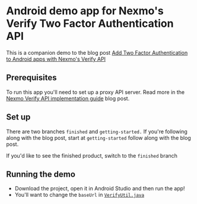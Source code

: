 # Android demo app for Nexmo's Verify Two Factor Authentication API

This is a companion demo to the blog post [Add Two Factor Authentication to Android apps with Nexmo's Verify API](https://www.nexmo.com/blog/2018/05/10/add-two-factor-authentication-to-android-apps-with-nexmos-verify-api-dr/)

## Prerequisites

To run this app you'll need to set up a proxy API server. Read more in the [Nexmo Verify API implementation guide](https://www.nexmo.com/blog/2018/05/09/nexmo-verify-api-implementation-guide-dr) blog post.

## Set up

There are two branches `finished` and `getting-started.` If you're following along with the blog post, start at `getting-started` follow along with the blog post.

If you'd like to see the finished product, switch to the `finished` branch

## Running the demo

- Download the project, open it in Android Studio and then run the app!
- You'll want to change the `baseUrl` in [`VerifyUtil.java`](https://github.com/nexmo-community/verify-android-example/blob/finished/app/src/main/java/com/nexmo/twofactorauth/utils/VerifyUtil.java#L23)
